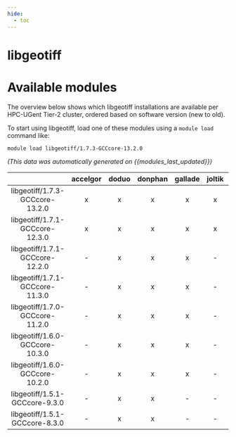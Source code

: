 ```yaml
---
hide:
  - toc
---
```


libgeotiff
==========

# Available modules


The overview below shows which libgeotiff installations are available per HPC-UGent Tier-2 cluster, ordered based on software version (new to old).

To start using libgeotiff, load one of these modules using a `module load` command like:

```shell
module load libgeotiff/1.7.3-GCCcore-13.2.0
```

*(This data was automatically generated on {{modules_last_updated}})*  

| |accelgor|doduo|donphan|gallade|joltik|shinx|skitty|
| :---: | :---: | :---: | :---: | :---: | :---: | :---: | :---: |
|libgeotiff/1.7.3-GCCcore-13.2.0|x|x|x|x|x|x|x|
|libgeotiff/1.7.1-GCCcore-12.3.0|x|x|x|x|x|x|x|
|libgeotiff/1.7.1-GCCcore-12.2.0|-|x|x|x|-|-|-|
|libgeotiff/1.7.1-GCCcore-11.3.0|-|x|x|x|-|-|-|
|libgeotiff/1.7.0-GCCcore-11.2.0|-|x|x|x|-|-|-|
|libgeotiff/1.6.0-GCCcore-10.3.0|-|x|x|x|-|-|-|
|libgeotiff/1.6.0-GCCcore-10.2.0|-|x|x|x|-|-|-|
|libgeotiff/1.5.1-GCCcore-9.3.0|-|x|x|-|-|-|-|
|libgeotiff/1.5.1-GCCcore-8.3.0|-|x|x|-|-|-|-|
